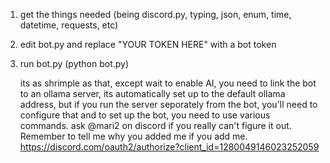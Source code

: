 1. get the things needed (being discord.py, typing, json, enum, time, datetime, requests, etc)
2. edit bot.py and replace "YOUR TOKEN HERE" with a bot token
3. run bot.py (python bot.py)

   its as shrimple as that, except wait
   to enable AI, you need to link the bot to an ollama server, its automatically set up to the default ollama address, but if you run the server seporately from the bot, you'll need to configure that
   and to set up the bot, you need to use various commands. ask @mari2 on discord if you really can't figure it out. Remember to tell me why you added me if you add me.
   https://discord.com/oauth2/authorize?client_id=1280049146023252059
